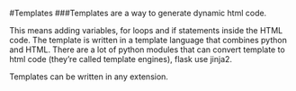 #Templates
###Templates are a way to generate dynamic html code.

This means adding variables, for loops and if statements inside the HTML code.
The template is written in a template language that combines python and HTML.
There are a lot of python modules that can convert template to html code (they’re called template engines), flask use jinja2.

Templates can be written in any extension.